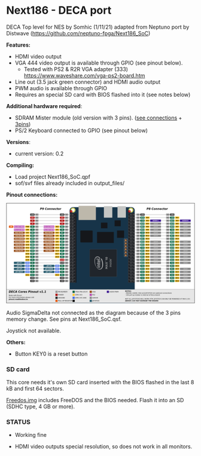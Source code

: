 # Next186 - DECA port 

DECA Top level for NES by Somhic (1/11/21) adapted from Neptuno port by Distwave (https://github.com/neptuno-fpga/Next186_SoC)

**Features:**

* HDMI video output
* VGA 444 video output is available through GPIO (see pinout below). 
  * Tested with PS2 & R2R VGA adapter (333)  https://www.waveshare.com/vga-ps2-board.htm
* Line out (3.5 jack green connector) and HDMI audio output
* PWM audio is available through GPIO
* Requires an special SD card with BIOS  flashed into it (see notes below)

**Additional hardware required**:

- SDRAM Mister module (old version with 3 pins). ([see connections](https://github.com/SoCFPGA-learning/DECA/tree/main/Projects/sdram_mister_deca) + [3pins](https://github.com/DECAfpga/DECA_board/blob/main/Sdram_mister_deca/README_3pins.md))
- PS/2 Keyboard connected to GPIO  (see pinout below)

**Versions**:

- current version: 0.2

**Compiling:**

* Load project  Next186_SoC.qpf
* sof/svf files already included in output_files/

**Pinout connections:**

![pinout_deca](pinout_deca.png)

Audio SigmaDelta not connected as the diagram because of the 3 pins memory change.  See pins at Next186_SoC.qsf.

Joystick not available.

**Others:**

* Button KEY0 is a reset button



### SD card

This core needs it's own SD card inserted with the BIOS flashed in the last 8 kB and first 64 sectors.

[Freedos.img](Freedos.img) includes FreeDOS and the BIOS needed. Flash it into an SD (SDHC type, 4 GB or more).

### STATUS

* Working fine

* HDMI video outputs special resolution, so does not work in all monitors.

